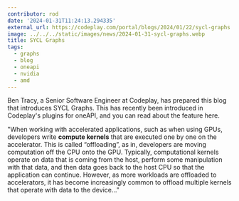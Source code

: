 ```yaml
---
contributor: rod
date: '2024-01-31T11:24:13.294335'
external_url: https://codeplay.com/portal/blogs/2024/01/22/sycl-graphs
image: ../../../static/images/news/2024-01-31-sycl-graphs.webp
title: SYCL Graphs
tags:
  - graphs
  - blog
  - oneapi
  - nvidia
  - amd
---
```


Ben Tracy, a Senior Software Engineer at Codeplay, has prepared this blog that introduces SYCL Graphs. This has
recently been introduced in Codeplay's plugins for oneAPI, and you can read about the feature here.

"When working with accelerated applications, such as when using GPUs, developers write **compute kernels** that
are executed one by one on the accelerator. This is called “offloading”, as in, developers are moving computation
off the CPU onto the GPU. Typically, computational kernels operate on data that is coming from the host,
perform some manipulation with that data, and then data goes back to the host CPU so that the application can
continue. However, as more workloads are offloaded to accelerators, it has become increasingly common to offload
multiple kernels that operate with data to the device..."  
